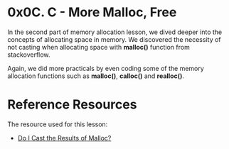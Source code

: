 # 0x0C. C - More Malloc, Free
In the second part of memory allocation lesson, we dived deeper into the concepts of allocating space in memory. We discovered the necessity of not casting when allocating space with **malloc()** function from stackoverflow.

Again, we did more practicals by even coding some of the memory allocation functions such as **malloc()**, **calloc()** and **realloc()**.

# Reference Resources
The resource used for this lesson:
- [Do I Cast the Results of Malloc?](https://intranet.alxswe.com/rltoken/3eJCLMz_URoyk6RYRZ2MyA)

